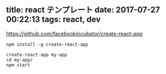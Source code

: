 title: react テンプレート
date: 2017-07-27 00:22:13
tags: react, dev
---
https://github.com/facebookincubator/create-react-app

```
npm install -g create-react-app

create-react-app my-app
cd my-app/
npm start
```
